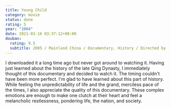 ```yaml
---
title: Young Child
category: movie
status: done
rating: 5
year: "2004"
date: 2021-03-16 03:37:12+08:00
douban:
  rating: 9.5
  subtitle: 2005 / Mainland China / Documentary, History / Directed by Hu Jinchao
---
```


I downloaded it a long time ago but never got around to watching it. Having just learned about the history of the late Qing Dynasty, I immediately thought of this documentary and decided to watch it. The timing couldn't have been more perfect. I'm glad to have learned about this part of history. While feeling the unpredictability of life and the grand, merciless pace of the times, I also appreciate the quality of this documentary. These complex emotions are enough to make one clutch at their heart and feel a melancholic restlessness, pondering life, the nation, and society.
